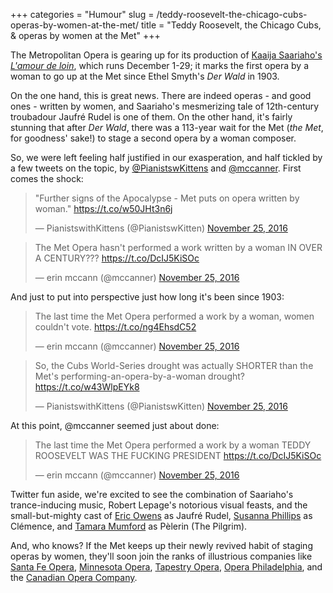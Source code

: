 +++
categories = "Humour"
slug = /teddy-roosevelt-the-chicago-cubs-operas-by-women-at-the-met/
title = "Teddy Roosevelt, the Chicago Cubs, &amp; operas by women at the Met"
+++

The Metropolitan Opera is gearing up for its production of [Kaaija Saariaho's *L'amour de loin*](http://www.metopera.org/Season/2016-17-Season/amour-de-loin-saariaho-tickets/), which runs December 1-29; it marks the first opera by a woman to go up at the Met since Ethel Smyth's *Der Wald* in 1903.

On the one hand, this is great news. There are indeed operas - and good ones - written by women, and Saariaho's mesmerizing tale of 12th-century troubadour Jaufré Rudel is one of them. On the other hand, it's fairly stunning that after *Der Wald*, there was a 113-year wait for the Met (*the Met*, for goodness' sake!) to stage a second opera by a woman composer.

So, we were left feeling half justified in our exasperation, and half tickled by a few tweets on the topic, by [@PianistswKittens](https://twitter.com/PianistswKitten) and [@mccanner](https://twitter.com/mccanner). First comes the shock:

<blockquote class="twitter-tweet" data-lang="en"><p lang="en" dir="ltr">&quot;Further signs of the Apocalypse - Met puts on opera written by woman.&quot; <a href="https://t.co/w50JHt3n6j">https://t.co/w50JHt3n6j</a></p>&mdash; PianistswithKittens (@PianistswKitten) <a href="https://twitter.com/PianistswKitten/status/802161249379352576">November 25, 2016</a></blockquote>
<script async src="//platform.twitter.com/widgets.js" charset="utf-8"></script>

<blockquote class="twitter-tweet" data-lang="en"><p lang="en" dir="ltr">The Met Opera hasn&#39;t performed a work written by a woman IN OVER A CENTURY??? <a href="https://t.co/DcIJ5KiSOc">https://t.co/DcIJ5KiSOc</a></p>&mdash; erin mccann (@mccanner) <a href="https://twitter.com/mccanner/status/802159766730604544">November 25, 2016</a></blockquote>
<script async src="//platform.twitter.com/widgets.js" charset="utf-8"></script>

And just to put into perspective just how long it's been since 1903:

<blockquote class="twitter-tweet" data-conversation="none" data-lang="en"><p lang="en" dir="ltr">The last time the Met Opera performed a work by a woman, women couldn&#39;t vote. <a href="https://t.co/ng4EhsdC52">https://t.co/ng4EhsdC52</a></p>&mdash; erin mccann (@mccanner) <a href="https://twitter.com/mccanner/status/802258905799671808">November 25, 2016</a></blockquote>
<script async src="//platform.twitter.com/widgets.js" charset="utf-8"></script>

<blockquote class="twitter-tweet" data-lang="en"><p lang="en" dir="ltr">So, the Cubs World-Series drought was actually SHORTER than the Met&#39;s performing-an-opera-by-a-woman drought? <a href="https://t.co/w43WlpEYk8">https://t.co/w43WlpEYk8</a></p>&mdash; PianistswithKittens (@PianistswKitten) <a href="https://twitter.com/PianistswKitten/status/802208981540290562">November 25, 2016</a></blockquote>
<script async src="//platform.twitter.com/widgets.js" charset="utf-8"></script>

At this point, @mccanner seemed just about done:

<blockquote class="twitter-tweet" data-conversation="none" data-lang="en"><p lang="en" dir="ltr">The last time the Met Opera performed a work by a woman TEDDY ROOSEVELT WAS THE FUCKING PRESIDENT <a href="https://t.co/DcIJ5KiSOc">https://t.co/DcIJ5KiSOc</a></p>&mdash; erin mccann (@mccanner) <a href="https://twitter.com/mccanner/status/802160391824572416">November 25, 2016</a></blockquote>
<script async src="//platform.twitter.com/widgets.js" charset="utf-8"></script>

Twitter fun aside, we're excited to see the combination of Saariaho's trance-inducing music, Robert Lepage's notorious visual feasts, and the small-but-mighty cast of [Eric Owens](/scene/people/eric-owen/s) as Jaufré Rudel, [Susanna Phillips](/scene/people/susanna-phillips/) as Clémence, and [Tamara Mumford](/scene/people/tamara-mumford/) as Pèlerin (The Pilgrim).

And, who knows? If the Met keeps up their newly revived habit of staging operas by women, they'll soon join the ranks of illustrious companies like [Santa Fe Opera](/scene/companies/santa-fe-opera/), [Minnesota Opera](/scene/companies/minnesota-opera/), [Tapestry Opera](/scene/companies/tapestry-opera/), [Opera Philadelphia](/scene/companies/opera-philadelphia/), and the [Canadian Opera Company](/scene/companies/canadian-opera-company/). 
